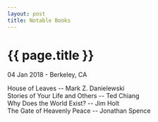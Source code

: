 ```yaml
---
layout: post
title: Notable Books
---
```


{{ page.title }}
================

<p class="meta">04 Jan 2018 - Berkeley, CA</p>

House of Leaves -- Mark Z. Danielewski  
Stories of Your Life and Others -- Ted Chiang  
Why Does the World Exist? -- Jim Holt  
The Gate of Heavenly Peace -- Jonathan Spence  